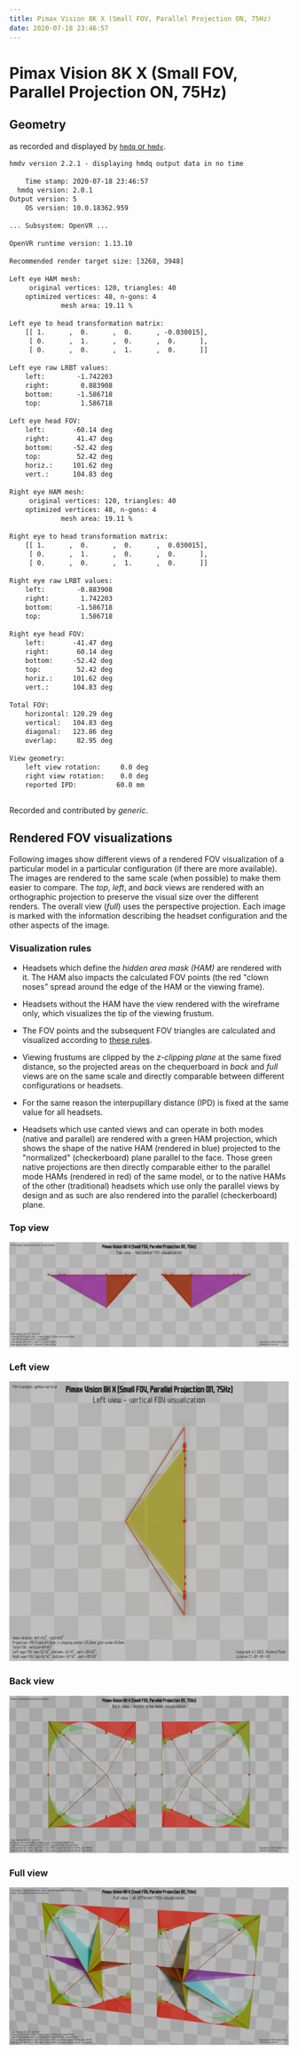 ```yaml
---
title: Pimax Vision 8K X (Small FOV, Parallel Projection ON, 75Hz)
date: 2020-07-18 23:46:57
---
```

# Pimax Vision 8K X (Small FOV, Parallel Projection ON, 75Hz)

## Geometry

as recorded and displayed by [`hmdq` or `hmdv`](https://github.com/risa2000/hmdq).
```
hmdv version 2.2.1 - displaying hmdq output data in no time

    Time stamp: 2020-07-18 23:46:57
  hmdq version: 2.0.1
Output version: 5
    OS version: 10.0.18362.959

... Subsystem: OpenVR ...

OpenVR runtime version: 1.13.10

Recommended render target size: [3268, 3948]

Left eye HAM mesh:
     original vertices: 120, triangles: 40
    optimized vertices: 48, n-gons: 4
             mesh area: 19.11 %

Left eye to head transformation matrix:
    [[ 1.      ,  0.      ,  0.      , -0.030015],
     [ 0.      ,  1.      ,  0.      ,  0.      ],
     [ 0.      ,  0.      ,  1.      ,  0.      ]]

Left eye raw LRBT values:
    left:        -1.742203
    right:        0.883908
    bottom:      -1.586718
    top:          1.586718

Left eye head FOV:
    left:       -60.14 deg
    right:       41.47 deg
    bottom:     -52.42 deg
    top:         52.42 deg
    horiz.:     101.62 deg
    vert.:      104.83 deg

Right eye HAM mesh:
     original vertices: 120, triangles: 40
    optimized vertices: 48, n-gons: 4
             mesh area: 19.11 %

Right eye to head transformation matrix:
    [[ 1.      ,  0.      ,  0.      ,  0.030015],
     [ 0.      ,  1.      ,  0.      ,  0.      ],
     [ 0.      ,  0.      ,  1.      ,  0.      ]]

Right eye raw LRBT values:
    left:        -0.883908
    right:        1.742203
    bottom:      -1.586718
    top:          1.586718

Right eye head FOV:
    left:       -41.47 deg
    right:       60.14 deg
    bottom:     -52.42 deg
    top:         52.42 deg
    horiz.:     101.62 deg
    vert.:      104.83 deg

Total FOV:
    horizontal: 120.29 deg
    vertical:   104.83 deg
    diagonal:   123.86 deg
    overlap:     82.95 deg

View geometry:
    left view rotation:     0.0 deg
    right view rotation:    0.0 deg
    reported IPD:          60.0 mm


```
Recorded and contributed by _generic_.

## Rendered FOV visualizations

Following images show different views of a rendered FOV visualization of a
particular model in a particular configuration (if there are more available).
The images are rendered to the same scale (when possible) to make them easier
to compare. The _top_, _left_, and _back_ views are rendered with an
orthographic projection to preserve the visual size over the different renders.
The overall view (_full_) uses the perspective projection. Each image is marked
with the information describing the headset configuration and the other aspects
of the image.

### Visualization rules

* Headsets which define the _hidden area mask (HAM)_ are rendered with it. The
  HAM also impacts the calculated FOV points (the red "clown noses" spread
  around the edge of the HAM or the viewing frame).

* Headsets without the HAM have the view rendered with the wireframe only, which
  visualizes the tip of the viewing frustum.

* The FOV points and the subsequent FOV triangles are calculated and visualized
  according to [these
  rules](https://risa2000.github.io/vrdocs/docs/hmd_fov_calculation).

* Viewing frustums are clipped by the _z-clipping plane_ at the same fixed
  distance, so the projected areas on the chequerboard in _back_ and _full_
  views are on the same scale and directly comparable between different
  configurations or headsets.

* For the same reason the interpupillary distance (IPD) is fixed at the same
  value for all headsets.

* Headsets which use canted views and can operate in both modes (native and
  parallel) are rendered with a green HAM projection, which shows the shape of
  the native HAM (rendered in blue) projected to the "normalized"
  (checkerboard) plane parallel to the face. Those green native projections are
  then directly comparable either to the parallel mode HAMs (rendered in red)
  of the same model, or to the native HAMs of the other (traditional) headsets
  which use only the parallel views by design and as such are also rendered
  into the parallel (checkerboard) plane.

### Top view
[![Pimax Vision 8K X (Small FOV, Parallel Projection ON, 75Hz) - top view](../images/PimaxVision8KX_Small_PP_R75_top.dmx.png)](../images/PimaxVision8KX_Small_PP_R75_top.dmx.png)

### Left view
[![Pimax Vision 8K X (Small FOV, Parallel Projection ON, 75Hz) - left view](../images/PimaxVision8KX_Small_PP_R75_left.dmx.png)](../images/PimaxVision8KX_Small_PP_R75_left.dmx.png)

### Back view
[![Pimax Vision 8K X (Small FOV, Parallel Projection ON, 75Hz) - back view](../images/PimaxVision8KX_Small_PP_R75_back.dmx.png)](../images/PimaxVision8KX_Small_PP_R75_back.dmx.png)

### Full view
[![Pimax Vision 8K X (Small FOV, Parallel Projection ON, 75Hz) - full view](../images/PimaxVision8KX_Small_PP_R75_over.dmx.png)](../images/PimaxVision8KX_Small_PP_R75_over.dmx.png)

